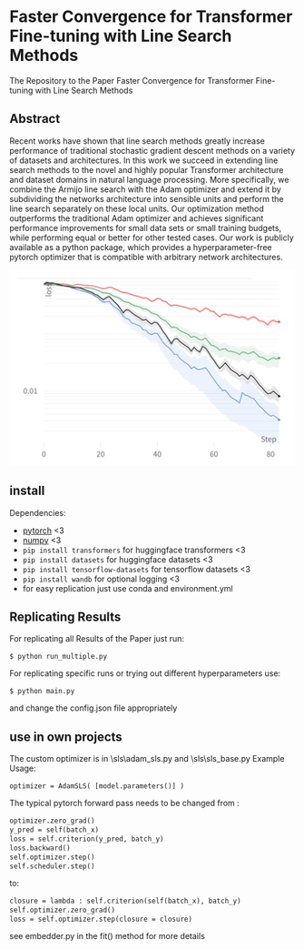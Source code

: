 # Faster Convergence for Transformer Fine-tuning with Line Search Methods

The Repository to the Paper Faster Convergence for Transformer Fine-tuning with Line Search Methods

## Abstract

Recent works have shown that line search methods greatly increase performance of traditional stochastic gradient descent methods on a variety of datasets and architectures. In this work we succeed in extending line search methods to the novel and highly popular Transformer architecture and dataset domains in natural language processing. 
More specifically, we combine the Armijo line search with the Adam optimizer and extend it by subdividing the networks architecture into sensible units and perform the line search separately on these local units. 
Our optimization method outperforms the traditional Adam optimizer and achieves significant performance improvements for small data sets or small training budgets, while performing equal or better for other tested cases.
Our work is publicly available as a python package, which provides a hyperparameter-free pytorch optimizer that is compatible with arbitrary network architectures.

![Loss Curve](Plots/lossSST2small.png)

## install

Dependencies:

- [pytorch](https://pytorch.org) <3
- [numpy](https://numpy.org/install/) <3
- `pip install transformers` for huggingface transformers <3 
- `pip install datasets` for huggingface datasets <3 
- `pip install tensorflow-datasets` for tensorflow datasets <3 
- `pip install wandb` for optional logging <3
- for easy replication just use conda and environment.yml


## Replicating Results
For replicating all Results of the Paper just run:

```
$ python run_multiple.py
```


For replicating specific runs or trying out different hyperparameters use:

```
$ python main.py 
```

and change the config.json file appropriately

## use in own projects

The custom optimizer is in \sls\adam_sls.py and \sls\sls_base.py 
Example Usage:

```
optimizer = AdamSLS( [model.parameters()] )
```
The typical pytorch forward pass needs to be changed from :
``` 
optimizer.zero_grad()
y_pred = self(batch_x)
loss = self.criterion(y_pred, batch_y)    
loss.backward()
self.optimizer.step()
self.scheduler.step() 
```
to:
``` 
closure = lambda : self.criterion(self(batch_x), batch_y)
self.optimizer.zero_grad()
loss = self.optimizer.step(closure = closure)
```
see embedder.py in the fit() method for more details
